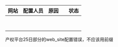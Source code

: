 | 网站            | 配置人员 | 原因              |      | 状态                       |
| --------------- | -------- | ----------------- | ---- | -------------------------- |
|                 |          |                   |      |                            |
|                 |          |                   |      |                            |
|                 |          |                   |      |                            |
|                 |          |                   |      |                            |
|                 |          |                   |      |                            |
|                 |          |                   |      |                            |
|                 |          |                   |      |                            |
|                 |          |                   |      |                            |



产权平台25日部分的web_site配置错误，不应该用前缀

